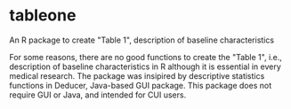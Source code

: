 tableone
========

An R package to create "Table 1", description of baseline characteristics

For some reasons, there are no good functions to create the "Table 1", i.e., description of baseline characteristics in R although it is essential in every medical research. The package was insipired by descriptive statistics functions in Deducer, Java-based GUI package. This package does not require GUI or Java, and intended for CUI users.
